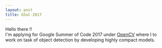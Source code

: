 ```yaml
---
layout: post
title: GSoC-2017
---
```


Hello there !! <br>
I'm applying for Google Summer of Code 2017 under [OpenCV](https://www.opencv.org) where
I to work on task of object detection by developing highly compact models.
